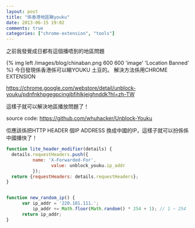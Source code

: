 ```yaml
---
layout: post
title: "係香港地區睇youku"
date: 2013-06-15 19:02
comments: true
categories: ["chrome-extension", "tools"]
---
```


之前我發覺成日都有這個播唔到的地區問題


{% img left /images/blog/chinaban.png 600 600 'image' 'Location Banned' %}
今日發現係香港係可以睇YOUKU 土豆的。
解決方法係用CHROME EXTENSION

https://chrome.google.com/webstore/detail/unblock-youku/pdnfnkhpgegpcingjbfihlkjeighnddk?hl=zh-TW

這樣子就可以解決地區播放問題了！

source code:
https://github.com/whuhacker/Unblock-Youku

佢應該係把HTTP HEADER 個IP ADDRESS 換成中國的IP，這樣子就可以扮係係中國播快了！

``` javascript Modify X-Forwarded-For HTTP header https://github.com/whuhacker/Unblock-Youku/blob/master/chrome/header.js github link
function lite_header_modifier(details) {
  details.requestHeaders.push({
          name: 'X-Forwarded-For',
                 value: unblock_youku.ip_addr
          });
  return {requestHeaders: details.requestHeaders};
}
```


``` javascript Using China IP prefix https://github.com/whuhacker/Unblock-Youku/blob/master/shared/tools.js github link

function new_random_ip() {
      var ip_addr = '220.181.111.';
          ip_addr += Math.floor(Math.random() * 254 + 1); // 1 ~ 254
      return ip_addr;
}

```

